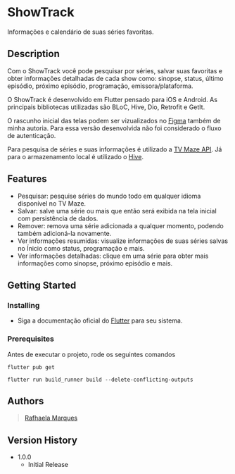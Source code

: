 # ShowTrack

Informações e calendário de suas séries favoritas.

## Description

Com o ShowTrack você pode pesquisar por séries, salvar suas favoritas e obter informações detalhadas de cada show como: sinopse, status, último episódio, próximo episódio, programação, emissora/plataforma.

O ShowTrack é desenvolvido em Flutter pensado para iOS e Android. As principais bibliotecas utilizadas são BLoC, Hive, Dio, Retrofit e GetIt.

O rascunho inicial das telas podem ser vizualizados no [Figma](https://www.figma.com/design/qDBpQpWgKol5NZNwr7eD3c/ShowTrack?m=dev&node-id=0-1&t=ltkJAicy7AAJmT2A-1) também de minha autoria. Para essa versão desenvolvida não foi considerado o fluxo de autenticação.

Para pesquisa de séries e suas informações é utilizado a [TV Maze API](https://www.tvmaze.com/api). Já para o armazenamento local é utilizado o [Hive](https://pub.dev/packages/hive).

## Features

- Pesquisar: pesquise séries do mundo todo em qualquer idioma disponível no TV Maze.
- Salvar: salve uma série ou mais que então será exibida na tela inicial com persistência de dados.
- Remover: remova uma série adicionada a qualquer momento, podendo também adicioná-la novamente.
- Ver informações resumidas: visualize informações de suas séries salvas no Ínicio como status, programação e mais.
- Ver informações detalhadas: clique em uma série para obter mais informações como sinopse, próximo episódio e mais.

## Getting Started

### Installing

* Siga a documentação oficial do [Flutter](https://flutter-ko.dev/get-started/install) para seu sistema.

### Prerequisites

Antes de executar o projeto, rode os seguintes comandos
```
flutter pub get
```
```
flutter run build_runner build --delete-conflicting-outputs
```

## Authors

> [Rafhaela Marques](https://www.linkedin.com/in/rafhaela-marques/)

## Version History

* 1.0.0
    * Initial Release